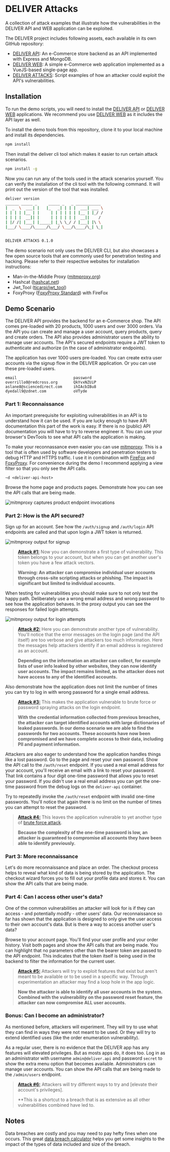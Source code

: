 # DELIVER Attacks

A collection of attack examples that illustrate how the vulnerabilities in the DELIVER API and WEB application can be exploited. 

The DELIVER project includes following assets, each available in its
own GitHub repository:

- [DELIVER API](https://github.com/jiridj/deliver-api): An e-Commerce store backend as an API implemented with Express and MongoDB.
- [DELIVER WEB](https://github.com/jiridj/deliver-web): A simple e-Commerce web application implemented as a VueJS-based single-page app.
- [DELIVER ATTACKS](https://github.com/jiridj/deliver-attacks): Script examples of how an attacker could exploit the API's vulnerabilities.

## Installation

To run the demo scripts, you will need to install the [DELIVER API](https://github.com/jiridj/deliver-api) or [DELIVER WEB](https://github.com/jiridj/deliver-web) applications. We recommend you use [DELIVER WEB](https://github.com/jiridj/deliver-web) as it includes the API layer as well.

To install the demo tools from this repository, clone it to your local machine and install its dependencies.

```bash
npm install
```

Then install the deliver cli tool which makes it easier to run certain attack scenarios.

```bash
npm install -g
```

Now you can run any of the tools used in the attack scenarios yourself. You can verify the installation of the cli tool with the following command. It will print out the version of the tool that was installed. 

```bash
deliver version
______ _____ _     _____ _   _ ___________
|  _  \  ___| |   |_   _| | | |  ___| ___ \
| | | | |__ | |     | | | | | | |__ | |_/ /
| | | |  __|| |     | | | | | |  __||    /
| |/ /| |___| |_____| |_\ \_/ / |___| |\ \
|___/ \____/\_____/\___/ \___/\____/\_| \_|


DELIVER ATTACKS 0.1.0
```

The demo scenario not only uses the DELIVER CLI, but also showcases a few open source tools that are commonly used for penetration testing and hacking. Please refer to their respective websites for installation instructions:

- Man-in-the-Middle Proxy ([mitmproxy.org](https://mitmproxy.org))
- Hashcat ([hashcat.net](https://hashcat.net/))
- Jwt_Tool ([ticarpi/jwt_tool](https://github.com/ticarpi/jwt_tool))
- FoxyProxy ([FoxyProxy Standard](https://addons.mozilla.org/en-US/firefox/addon/foxyproxy-standard/)) with FireFox

## Demo Scenario

The DELIVER API provides the backend for an e-Commerce shop. The API comes pre-loaded with 20 products, 1000 users and over 3000 orders. Via the API you can create and manage a user account, query products, query and create orders. The API also provides administrator users the ability to manage user accounts. The API's secured endpoints require a JWT token to authenticate and authorize (in the case of administrator endpoints).

The application has over 1000 users pre-loaded. You can create extra user accounts via the signup flow in the DELIVER application. Or you can use these pre-loaded users.

```
email                         password
overrillo0@redcross.org       QkYvxNZUiP
aslane8@sciencedirect.com     ihIAcbIBu8
dyedall9@zdnet.com            oVTyde
```

### Part 1: Reconnaissance

An important prerequisite for exploiting vulnerabilities in an API is to understand how it can be used. If you are lucky enough to have API documentation this part of the work is easy. If there is no (public) API documentation you will have to try to reverse engineer it. You can use your browser's DevTools to see what API calls the application is making. 

To make your reconnassance even easier you can use [mitmproxy](https://mitmproxy.org). This is a tool that is often used by software developers and penetration testers to debug HTTP and HTTPS traffic. I use it in combination with [FireFox](https://www.mozilla.org/en-US/firefox/new/) and [FoxyProxy](https://addons.mozilla.org/en-US/firefox/addon/foxyproxy-standard/). For convenience during the demo I recommend applying a view filter so that you only see the API calls. 

```
~d <deliver-api-host>
```

Browse the home page and products pages. Demonstrate how you can see the API calls that are being made.

![mitmproxy captures product endpoint invocations](docs/attack-1/mitmproxy_product.gif)

### Part 2: How is the API secured?

Sign up for an account. See how the `/auth/signup` and `/auth/login` API endpoints are called and that upon login a JWT token is returned. 

![mitmproxy output for signup](./docs/attack-1/mitmproxy_signup.gif)

> [**Attack #1:**](docs/attack-1/README.md)
> Now you can demonstrate a first type of vulnerability. This token belongs to your account, but when you can get another user's token you have a few attack vectors.
>
> **Warning: An attacker can compromise individual user accounts through cross-site scripting attacks or phishing. The impact is significant but limited to individual accounts.**

When testing for vulnerabilities you should make sure to not only test the happy path. Deliberately use a wrong email address and wrong password to see how the application behaves. In the proxy output you can see the responses for failed login attempts. 

![mitmproxy output for login attempts](./docs/attack-2/mitmproxy_login_attempts.gif)

> [**Attack #2:**](docs/attack-2/README.md)
> Here you can demonstrate another type of vulnerability. You'll notice that the error messages on the login page (and the API itself) are too verbose and give attackers too much information. Here the messages help attackers identify if an email address is registered as an account.
>
> **Depending on the information an attacker can collect, for example lists of user info leaked by other websites, they can now identify user accounts. The impact remains limited, as the attacker does not have access to any of the identified accounts.**

Also demonstrate how the application does not limit the number of times you can try to log in with wrong password for a single email address. 

> [**Attack #3:**](docs/attack-3/README.md)
> This makes the application vulnerable to brute force or password spraying attacks on the login endpoint. 
>
> **With the credential information collected from previous breaches, the attacker can target identified accounts with large dictionaries of leaked passwords. In our demo scenario we are able to find the passwords for two accounts. These accounts have now been compromised and we have complete access to their data, including PII and payment information.**

Attackers are also eager to understand how the application handles things like a lost password. Go to the page and reset your own password. Show the API call to the `/auth/reset` endpoint. If you used a real email address for your account, you'll receive an email with a link to reset your password. That link contains a four digit one-time password that allows you to reset your password. If you didn't use a real email address you can get the one-time password from the debug logs on the `deliver-api` container. 

Try to repeatedly invoke the `/auth/reset` endpoint with invalid one-time passwords. You'll notice that again there is no limit on the number of times you can attempt to reset the password. 

> [**Attack #4:**](docs/attack-4/README.md)
> This leaves the application vulnerable to yet another type of [brute force attack](docs/attack-4/README.md). 
>
> **Because the complexity of the one-time password is low, an attacker is guaranteed to compromise all accounts they have been able to identify previously.**

### Part 3: More reconnaissance

Let's do more reconnaissance and place an order. The checkout process helps to reveal what kind of data is being stored by the application. The checkout wizard forces you to fill out your profile data and stores it. You can show the API calls that are being made. 

### Part 4: Can I access other user's data?

One of the common vulnerabilities an attacker will look for is if they can access - and potentially modify - other users' data. Our reconnaissance so far has shown that the application is designed to only give the user access to their own account's data. But is there a way to access another user's data?

Browse to your account page. You'll find your user profile and your order history. Visit both pages and show the API calls that are being made. You can highlight that no parameters other than the bearer token are passed to the API endpoint. This indicates that the token itself is being used in the backend to filter the information for the current user. 

> [**Attack #5:**](docs/attack-5/README.md)
> Attackers will try to exploit features that exist but aren't meant to be available or to be used in a specific way. Through experimentation an attacker may find a loop hole in the app logic.
> 
> **Now the attacker is able to identify all user accounts in the system. Combined with the vulnerability on the password reset feature, the attacker can now compromise ALL user accounts.**

### Bonus: Can I become an administrator?

As mentioned before, attackers will experiment. They will try to use what they can find in ways they were not meant to be used. Or they will try to extend identified uses (like the order enumeration vulnerability). 

As a regular user, there is no evidence that the DELIVER app has any features will elevated privileges. But as mosts apps do, it does too. Log in as an administrator with username `admin@deliver.api` and password `secret` to show the extra menu option that becomes available. Administrators can manage user accounts. You can show the API calls that are being made to the `/admin/users` endpoint. 

> [**Attack #6:**](docs/attack-6/README.md)
> Attackers will try different ways to try and [elevate their account's privileges]. 
> 
> **This is a shortcut to a breach that is as extensive as all other vulnerabilities combined have led to. 

## Notes

Data breaches are costly and you may need to pay hefty fines when one occurs. This great [data breach calculator](https://keeprisk.at-bay.com/svc/data_breach_calculator) helps you get some insights to the impact of the types of data included and size of the breach.